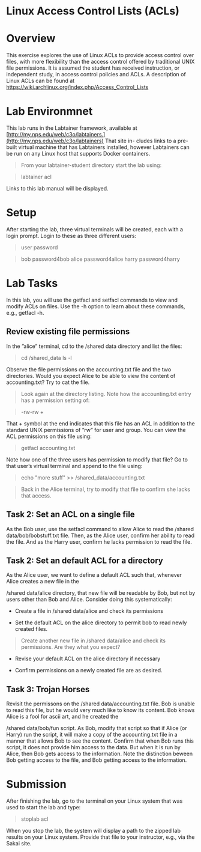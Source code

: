 Linux Access Control Lists (ACLs)
=================================

Overview
========

This exercise explores the use of Linux ACLs to provide access control over
files, with more flexibility than the access control offered by traditional UNIX
file permissions. It is assumed the student has received instruction, or
independent study, in access control policies and ACLs. A description of Linux
ACLs can be found at <https://wiki.archlinux.org/index.php/Access_Control_Lists>

Lab Environmnet
===============

This lab runs in the Labtainer framework, available at
[http://my.nps.edu/web/c3o/labtainers.](http://my.nps.edu/web/c3o/labtainers)
That site in- cludes links to a pre-built virtual machine that has Labtainers
installed, however Labtainers can be run on any Linux host that supports Docker
containers.

>   From your labtainer-student directory start the lab using:

>   labtainer acl

Links to this lab manual will be displayed.

Setup
=====

After starting the lab, three virtual terminals will be created, each with a
login prompt. Login to these as three different users:

>   user password

>   bob password4bob alice password4alice harry password4harry

Lab Tasks
=========

In this lab, you will use the getfacl and setfacl commands to view and modify
ACLs on files. Use the -h option to learn about these commands, e.g., getfacl
-h.

Review existing file permissions
--------------------------------

In the ”alice” terminal, cd to the /shared data directory and list the files:

>   cd /shared_data ls -l

Observe the file permissions on the accounting.txt file and the two directories.
Would you expect Alice to be able to view the content of accounting.txt? Try to
cat the file.

>   Look again at the directory listing. Note how the accounting.txt entry has a
>   permission setting of:

>   \-rw-rw +

That + symbol at the end indicates that this file has an ACL in addition to the
standard UNIX permissions of ”rw” for user and group. You can view the ACL
permissions on this file using:

>   getfacl accounting.txt

Note how one of the three users has permission to modify that file? Go to that
user’s virtual terminal and append to the file using:

>   echo "more stuff" \>\> /shared_data/accounting.txt

>   Back in the Alice terminal, try to modify that file to confirm she lacks
>   that access.

Task 2: Set an ACL on a single file
-----------------------------------

As the Bob user, use the setfacl command to allow Alice to read the /shared
data/bob/bobstuff.txt file. Then, as the Alice user, confirm her ability to read
the file. And as the Harry user, confirm he lacks permission to read the file.

Task 2: Set an default ACL for a directory
------------------------------------------

As the Alice user, we want to define a default ACL such that, whenever Alice
creates a new file in the

/shared data/alice directory, that new file will be readable by Bob, but not by
users other than Bob and Alice. Consider doing this systematically:

-   Create a file in /shared data/alice and check its permissions

-   Set the default ACL on the alice directory to permit bob to read newly
    created files.

>   Create another new file in /shared data/alice and check its permissions. Are
>   they what you expect?

-   Revise your default ACL on the alice directory if necessary

-   Confirm permissions on a newly created file are as desired.

Task 3: Trojan Horses
---------------------

Revisit the permissons on the /shared data/accounting.txt file. Bob is unable to
read this file, but he would very much like to know its content. Bob knows Alice
is a fool for ascii art, and he created the

/shared data/bob/fun script. As Bob, modify that script so that if Alice (or
Harry) run the script, it will make a copy of the accounting.txt file in a
manner that allows Bob to see the content. Confirm that when Bob runs this
script, it does not provide him access to the data. But when it is run by Alice,
then Bob gets access to the information. Note the distinction beween Bob getting
access to the file, and Bob getting access to the information.

Submission
==========

After finishing the lab, go to the terminal on your Linux system that was used
to start the lab and type:

>   stoplab acl

When you stop the lab, the system will display a path to the zipped lab results
on your Linux system. Provide that file to your instructor, e.g., via the Sakai
site.
